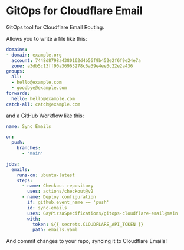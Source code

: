 # GitOps for Cloudflare Email

GitOps tool for Cloudflare Email Routing.

Allows you to write a file like this:

```yaml
domains:
- domain: example.org
  account: 7448d8798a4380162d4b56f9b452e2f6f9e24e7a
  zone: a3db5c13ff90a36963278c6a39e4ee3c22e2a436
groups:
  all:
  - hello@example.com
  - goodbye@example.com
forwards:
  hello: hello@example.com
catch-all: catch@example.com
```

and a GitHub Workflow like this:

```yaml
name: Sync Emails

on:
  push:
    branches:
      - 'main'

jobs:
  emails:
    runs-on: ubuntu-latest
    steps:
      - name: Checkout repository
        uses: actions/checkout@v2
      - name: Deploy configuration
        if: github.event_name == 'push'
        id: sync-emails
        uses: GayPizzaSpecifications/gitops-cloudflare-email@main
        with:
          token: ${{ secrets.CLOUDFLARE_API_TOKEN }}
          path: emails.yaml
```

And commit changes to your repo, syncing it to Cloudflare Emails!

